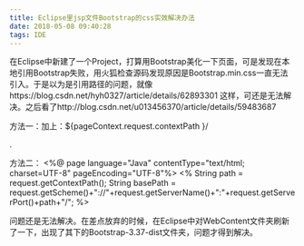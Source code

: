 ```yaml
---
title: Eclipse里jsp文件Bootstrap的css实效解决办法
date: 2018-05-08 09:40:28
tags: IDE
---
```

在Eclipse中新建了一个Project，打算用Bootstrap美化一下页面，可是发现在本地引用Bootstrap失败，用火狐检查源码发现原因是Bootstrap.min.css一直无法引入。于是以为是引用路径的问题，就像https://blog.csdn.net/hyh0327/article/details/62893301
这样，可还是无法解决。之后看了http://blog.csdn.net/u013456370/article/details/59483687
<!--more-->
方法一：加上：${pageContext.request.contextPath }/

<link rel="stylesheet" type="text/css" href="${pageContext.request.contextPath }/static/theme/css/yuqing/easyui.css">
<link rel="stylesheet" type="text/css" href="${pageContext.request.contextPath }/static/theme/css/yuqing/icon.css">
<link rel="stylesheet" type="text/css" href="${pageContext.request.contextPath }/static/theme/css/yuqing/demo.css">
<script type="text/javascript" src="${pageContext.request.contextPath }/static/js/ywzbindex/yuqing/jquery.min.js"></script>
<script type="text/javascript" src="${pageContext.request.contextPath }/static/js/ywzbindex/yuqing/jquery.easyui.min.js"></script>.

方法二：
<%@ page language="Java" contentType="text/html; charset=UTF-8"
    pageEncoding="UTF-8"%>
<%
String path = request.getContextPath();
String basePath = request.getScheme()+"://"+request.getServerName()+":"+request.getServerPort()+path+"/";
%>
<!DOCTYPE html>
<html>
<head>
<base href="<%=basePath%>">
<meta http-equiv="Content-Type" content="text/html; charset=UTF-8">
<title>Insert title here</title>
<link rel="stylesheet" type="text/css" href="<%=basePath%>/static/theme/css/yuqing/easyui.css">
<link rel="stylesheet" type="text/css" href="<%=basePath%>/static/theme/css/yuqing/icon.css">
<link rel="stylesheet" type="text/css" href="<%=basePath%>/static/theme/css/yuqing/demo.css">
<script type="text/javascript" src="<%=basePath%>/static/js/ywzbindex/yuqing/jquery.min.js"></script>
<script type="text/javascript" src="<%=basePath%>/static/js/ywzbindex/yuqing/jquery.easyui.min.js"></script>
</head>

问题还是无法解决。在差点放弃的时候，在Eclipse中对WebContent文件夹刷新了一下，出现了其下的Bootstrap-3.37-dist文件夹，问题才得到解决。
